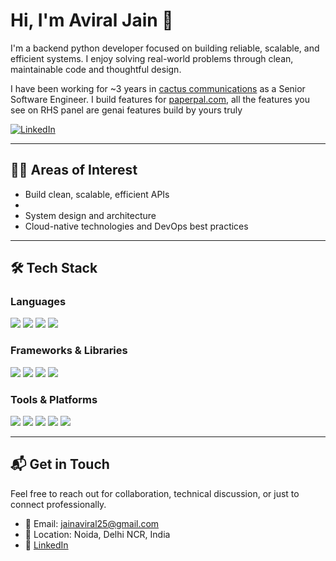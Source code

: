 # Hi, I'm Aviral Jain 👋

I'm a backend python developer focused on building reliable, scalable, and efficient systems. I enjoy solving real-world problems through clean, maintainable code and thoughtful design.

I have been working for ~3 years in [cactus communications](https://cactusglobal.com) as a Senior Software Engineer. 
I build features for [paperpal.com](https://paperpal.com/homev3), all the features you see on RHS panel are genai features build by yours truly


[![LinkedIn](https://img.shields.io/badge/LinkedIn-Aviral%20Jain-0077B5?style=flat-square&logo=linkedin)](https://www.linkedin.com/in/aviral-jain-6190b9133/)

---

## 🧑‍💻 Areas of Interest

- Build clean, scalable, efficient APIs
- 
- System design and architecture
- Cloud-native technologies and DevOps best practices

---

## 🛠️ Tech Stack

### Languages
<p>
  <img src="https://img.shields.io/badge/-Python-3776AB?style=flat&logo=python&logoColor=white"/>
  <img src="https://img.shields.io/badge/-JavaScript-F7DF1E?style=flat&logo=javascript&logoColor=black"/>
  <img src="https://img.shields.io/badge/-TypeScript-3178C6?style=flat&logo=typescript&logoColor=white"/>
  <img src="https://img.shields.io/badge/-C++-00599C?style=flat&logo=c%2B%2B&logoColor=white"/>
</p>

### Frameworks & Libraries
<p>
  <img src="https://img.shields.io/badge/-React-61DAFB?style=flat&logo=react&logoColor=black"/>
  <img src="https://img.shields.io/badge/-Node.js-339933?style=flat&logo=node.js&logoColor=white"/>
  <img src="https://img.shields.io/badge/-Express.js-000000?style=flat&logo=express&logoColor=white"/>
  <img src="https://img.shields.io/badge/-TailwindCSS-06B6D4?style=flat&logo=tailwindcss&logoColor=white"/>
</p>

### Tools & Platforms
<p>
  <img src="https://img.shields.io/badge/-Git-F05032?style=flat&logo=git&logoColor=white"/>
  <img src="https://img.shields.io/badge/-GitHub-181717?style=flat&logo=github&logoColor=white"/>
  <img src="https://img.shields.io/badge/-Docker-2496ED?style=flat&logo=docker&logoColor=white"/>
  <img src="https://img.shields.io/badge/-VS%20Code-007ACC?style=flat&logo=visual-studio-code&logoColor=white"/>
  <img src="https://img.shields.io/badge/-Linux-FCC624?style=flat&logo=linux&logoColor=black"/>
</p>

---


## 📬 Get in Touch

Feel free to reach out for collaboration, technical discussion, or just to connect professionally.

- 📧 Email: jainaviral25@gmail.com
- 📍 Location: Noida, Delhi NCR, India    
- 🔗 [LinkedIn](https://www.linkedin.com/in/aviral-jain-6190b9133/)
